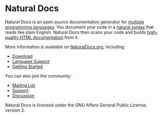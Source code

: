 # Natural Docs

Natural Docs is an open source documentation generator for 
[multiple programming languages](http://www.naturaldocs.org/languages).  You document your code in a 
[natural syntax](http://www.naturaldocs.org/features/comments) that reads like plain English.  Natural Docs then scans 
your code and builds [high-quality HTML documentation](http://www.naturaldocs.org/features/output) from it.

More information is available on [NaturalDocs.org](http://www.naturaldocs.org), including:

- [Download](http://www.naturaldocs.org/download)
- [Language Support](http://www.naturaldocs.org/languages)
- [Getting Started](http://www.naturaldocs.org/getting_started)

You can also join the community:

- [Mailing List](http://www.naturaldocs.org/mailing_list)
- [Support](http://www.naturaldocs.org/support)
- [Discussion](http://www.reddit.com/r/NaturalDocs)

Natural Docs is licensed under the GNU Affero General Public License, version 3.
